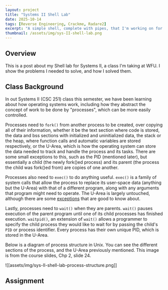 ```yaml
---
layout: project
title: "Systems II Shell Lab"
date: 2025-10-14
tags: [Reverse Engineering, Crackme, Radare2]
excerpt: "A simple shell, complete with pipes, that I'm working on for my CSC 251 class at WFU."
thumbnail: /assets/img/sys-II-shell-lab.png
---
```


## Overview
This is a post about my Shell lab for Systems II, a class I'm taking at WFU. I show the problems I needed to solve, and how I solved them.

## Class Background
In out Systems II (CSC 251) class this semester, we have been learning about how operating systems work, including how they abstract the concept of work to be done by "processes", which can be more easily controlled.

Processes need to `fork()` from another process to be created, over copying all of their information, whether it be the text section where code is stored, the data and bss sections with initialized and uninitialized data, the stack or the heap, where function calls and automatic variables are stored respectively, or the U-Area, which is how the operating system can store the data needed to track and handle the process and its tasks. There are some small exceptions to this, such as the PID (mentioned later), but essentially a child (the newly fork()ed process) and its parent (the process the child was fork()ed from) are copies of one another.

Processes also need to `exec()` to do anything useful. `exec()` is a family of system calls that allow the process to replace its user-space data (anything but the U-Area) with that of a different program, along with any arguments that program might need to operate. The U-Area is largely untouched, although there are some [exceptions](https://stackoverflow.com/questions/2333637/is-it-possible-for-a-signal-handler-to-survive-after-exec) that are good to know about.

Lastly, processes need to `wait()` when they are parents. `wait()` pauses execution of the parent program until one of its child processes has finished execution. `waitpid()`, an extension of `wait()` allows a programmer to specify the child process they would like to wait for by passing the child's `PID` or process identifier. Every process has their own unique PID, which is stored in the U-Area.

Below is a diagram of process structure in Unix. You can see the different sections of the process, and the U-Area previously mentioned. This image is from the course slides, Chp 2, slide 24.

![[assets/img/sys-II-shell-lab-process-structure.png]]

## Assignment
